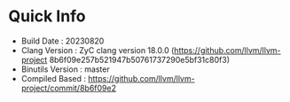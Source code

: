 # Quick Info
* Build Date : 20230820
* Clang Version : ZyC clang version 18.0.0 (https://github.com/llvm/llvm-project 8b6f09e257b521947b50761737290e5bf31c80f3)
* Binutils Version : master
* Compiled Based : https://github.com/llvm/llvm-project/commit/8b6f09e2

